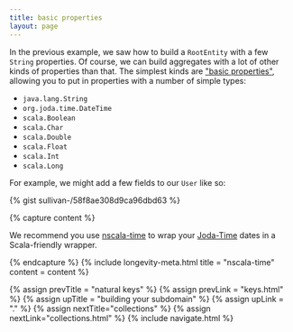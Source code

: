 ```yaml
---
title: basic properties
layout: page
---
```


In the previous example, we saw how to build a `RootEntity` with a few
`String` properties. Of course, we can build aggregates with a lot of
other kinds of properties than that. The simplest kinds are ["basic
properties"](http://sullivan-.github.io/longevity/scaladocs/emblem-latest/#emblem.basicTypes$),
allowing you to put in properties with a number of simple types:

- `java.lang.String`
- `org.joda.time.DateTime`
- `scala.Boolean`
- `scala.Char`
- `scala.Double`
- `scala.Float`
- `scala.Int`
- `scala.Long`

For example, we might add a few fields to our `User` like so:

{% gist sullivan-/58f8ae308d9ca96dbd63 %}

{% capture content %}

We recommend you use <a href =
"https://github.com/nscala-time/nscala-time">nscala-time</a> to wrap
your <a href = "http://www.joda.org/joda-time/">Joda-Time</a> dates in
a Scala-friendly wrapper.

{% endcapture %}
{% include longevity-meta.html title = "nscala-time" content = content %}

{% assign prevTitle = "natural keys" %}
{% assign prevLink = "keys.html" %}
{% assign upTitle = "building your subdomain" %}
{% assign upLink = "." %}
{% assign nextTitle="collections" %}
{% assign nextLink="collections.html" %}
{% include navigate.html %}

